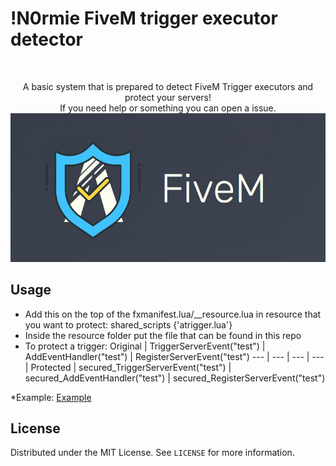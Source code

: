 # !N0rmie FiveM trigger executor detector
<br />
<p align="center">
  <p align="center">
    A basic system that is prepared to detect FiveM Trigger executors and protect your servers!
    <br />
    If you need help or something you can open a issue.
    <img src="https://github.com/N0rmie/Fivem-Trigger-Protector/blob/main/image.png?raw=true">
  </p>
</p>

## Usage

* Add this on the top of the fxmanifest.lua/__resource.lua in resource that you want to protect:
    shared_scripts {'atrigger.lua'}
* Inside the resource folder put the file that can be found in this repo
* To protect a trigger:
Original | TriggerServerEvent("test") | AddEventHandler("test") | RegisterServerEvent("test")
--- | --- | --- | --- |
Protected | secured_TriggerServerEvent("test") | secured_AddEventHandler("test") | secured_RegisterServerEvent("test")
    
*Example: [Example](https://streamable.com/cb49wm)

## License

Distributed under the MIT License. See `LICENSE` for more information.
